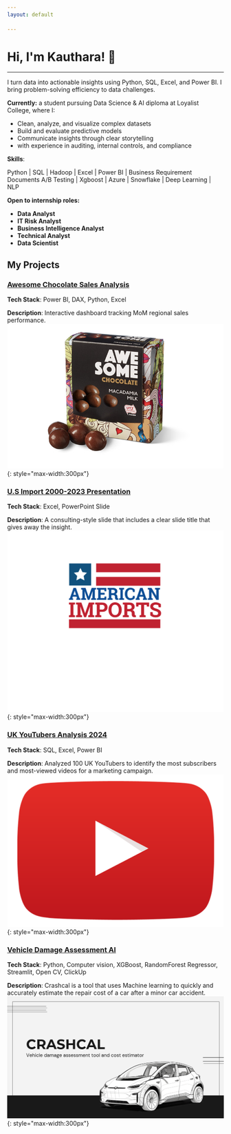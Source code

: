 ```yaml
---
layout: default

---
```


# Hi, I'm Kauthara! 👋

----

I turn  data into actionable insights using Python, SQL, Excel, and Power BI. 
I bring problem-solving efficiency to data challenges.

**Currently:** a student pursuing Data Science & AI diploma at Loyalist College, where I:
- Clean, analyze, and visualize complex datasets
- Build and evaluate predictive models
- Communicate insights through clear storytelling
- with experience in auditing, internal controls, and compliance

**Skills**:

 Python | SQL | Hadoop | Excel | Power BI | Business Requirement Documents
 A/B Testing | Xgboost | Azure | Snowflake | Deep Learning | NLP


**Open to internship roles:**  
- **Data Analyst**
- **IT Risk Analyst** 
- **Business Intelligence Analyst**
- **Technical Analyst**
- **Data Scientist** 

## My Projects


### [Awesome Chocolate Sales Analysis](https://kauthara-yakubu.github.io/awesome_chocolate_sales_analysis/)
**Tech Stack**: Power BI, DAX, Python, Excel

**Description**: Interactive dashboard tracking MoM regional sales performance.  
![Thumbnail](/assets/sales-dash.jpg){: style="max-width:300px"}


### [U.S Import 2000-2023 Presentation](https://kauthara-yakubu.github.io/top_source_U.S_import_2000-2023_Presentation/)
**Tech Stack**: Excel, PowerPoint Slide

**Description**: A consulting-style slide that includes a clear slide title that gives away the insight.
![Thumbnail](/assets/us_import.jpg){: style="max-width:300px"}


### [UK YouTubers Analysis 2024](https://kauthara-yakubu.github.io/top_uk_youtubers_2024/)
**Tech Stack**: SQL, Excel, Power BI  

**Description**: Analyzed 100 UK YouTubers to identify the most subscribers and most-viewed videos for a marketing campaign.  
![Thumbnail](/assets/youtubers.png){: style="max-width:300px"}



### [Vehicle Damage Assessment AI](https://kauthara-yakubu.github.io/vehicle-damage-assessment-ai/)
**Tech Stack**: Python, Computer vision, XGBoost, RandomForest Regressor, Streamlit, Open CV, ClickUp

**Description**: Crashcal is a tool that uses Machine learning to quickly and accurately estimate the repair cost of a car after a minor car accident.  
![Thumbnail](/assets/Crashcal_pic.png){: style="max-width:300px"}
     


